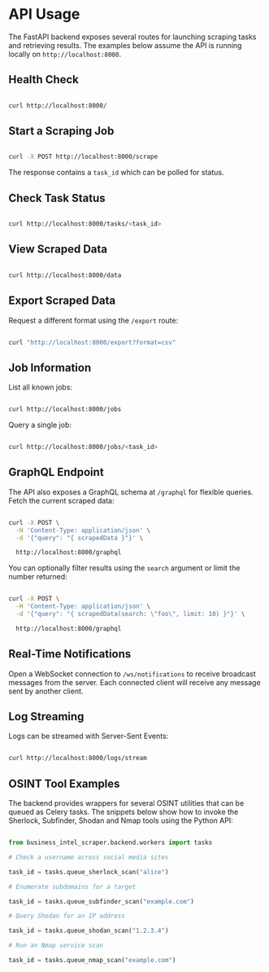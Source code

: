 # API Usage

The FastAPI backend exposes several routes for launching scraping tasks and
retrieving results. The examples below assume the API is running locally on
`http://localhost:8000`.

## Health Check

```bash

curl http://localhost:8000/

```

## Start a Scraping Job

```bash

curl -X POST http://localhost:8000/scrape

```

The response contains a `task_id` which can be polled for status.

## Check Task Status

```bash

curl http://localhost:8000/tasks/<task_id>

```

## View Scraped Data

```bash

curl http://localhost:8000/data

```

## Export Scraped Data

Request a different format using the `/export` route:

```bash

curl "http://localhost:8000/export?format=csv"

```

## Job Information

List all known jobs:

```bash

curl http://localhost:8000/jobs

```

Query a single job:

```bash

curl http://localhost:8000/jobs/<task_id>

```

## GraphQL Endpoint

The API also exposes a GraphQL schema at `/graphql` for flexible queries.
Fetch the current scraped data:

```bash

curl -X POST \
  -H 'Content-Type: application/json' \
  -d '{"query": "{ scrapedData }"}' \

  http://localhost:8000/graphql

```

You can optionally filter results using the `search` argument or limit the
number returned:

```bash

curl -X POST \
  -H 'Content-Type: application/json' \
  -d '{"query": "{ scrapedData(search: \"foo\", limit: 10) }"}' \

  http://localhost:8000/graphql

```

## Real-Time Notifications

Open a WebSocket connection to `/ws/notifications` to receive broadcast
messages from the server. Each connected client will receive any message sent by
another client.

## Log Streaming

Logs can be streamed with Server-Sent Events:

```bash

curl http://localhost:8000/logs/stream

```

## OSINT Tool Examples

The backend provides wrappers for several OSINT utilities that can be queued as
Celery tasks. The snippets below show how to invoke the Sherlock, Subfinder,
Shodan and Nmap tools using the Python API:

```python

from business_intel_scraper.backend.workers import tasks

# Check a username across social media sites

task_id = tasks.queue_sherlock_scan("alice")

# Enumerate subdomains for a target

task_id = tasks.queue_subfinder_scan("example.com")

# Query Shodan for an IP address

task_id = tasks.queue_shodan_scan("1.2.3.4")

# Run an Nmap service scan

task_id = tasks.queue_nmap_scan("example.com")

```
